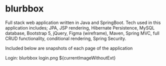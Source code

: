 # blurbbox
Full stack web application written in Java and SpringBoot. 
Tech used in this application includes; JPA, JSP rendering, Hibernate Persistence, MySQL database, Bootstrap 5, jQuery, Figma (wireframe), Maven, 
Spring MVC, full CRUD functionality, conditional rendering, Spring Security.  

Included below are snapshots of each page of the application

Login:
blurbbox login.png
${currentImageWithoutExt}